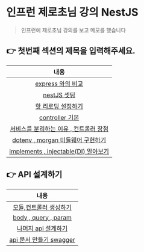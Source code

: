# 인프런 제로초님 강의 NestJS

> 인프런에 제로초님 강의를 보고 메모를 했습니다

## 👉 첫번째 섹션의 제목을 입력해주세요.

|내용|
|:------:|
|[express 와의 비교](https://github.com/smilejakdu/typescript_study/blob/main/nestjs/1-1.express_and_nest.md)|
|[nestJS 셋팅](https://github.com/smilejakdu/typescript_study/blob/main/nestjs/1-2.nestjs_setting.md)|
|[핫 리로딩 설정하기](https://github.com/smilejakdu/typescript_study/blob/main/nestjs/1-3.hot_reloading.md)|
|[controller 기본](https://github.com/smilejakdu/typescript_study/blob/main/nestjs/1-4.controller_basic.md)|
|[서비스를 분리하는 이유 , 컨트롤러 장점](https://github.com/smilejakdu/typescript_study/blob/main/nestjs/1-5.services_controller_merit.md)|
|[dotenv , morgan 미들웨어 구현하기](https://github.com/smilejakdu/typescript_study/blob/main/nestjs/1-6.dotenv_morgan_middleware.md)|
|[implements , injectable(DI) 알아보기](https://github.com/smilejakdu/typescript_study/blob/main/nestjs/1-7.implements_injectable_di.md)|

## 👉 API 설계하기

|내용|
|:------:|
|[모듈,컨트롤러 생성하기](https://github.com/smilejakdu/typescript_study/blob/main/nestjs/2-1.module_controller_make.md)|
|[body , query , param](https://github.com/smilejakdu/typescript_study/blob/main/nestjs/2-2.body_query_param.md)|
|[나머지 api 설계하기](https://github.com/smilejakdu/typescript_study/blob/main/nestjs/2-3.design_rest_api.md)|
|[api 문서 만들기 swagger](https://github.com/smilejakdu/typescript_study/blob/main/nestjs/2-4.api_document_swagger.md)|
